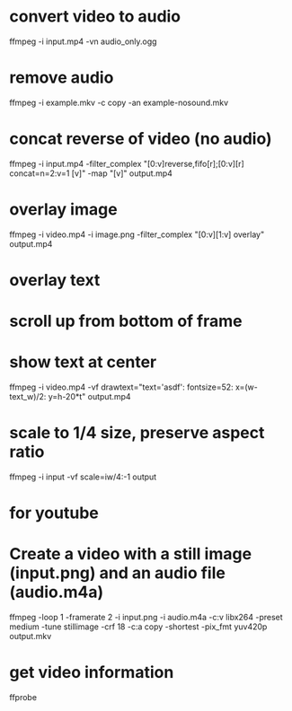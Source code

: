 # convert video to audio
ffmpeg -i input.mp4 -vn audio_only.ogg

# remove audio
ffmpeg -i example.mkv -c copy -an example-nosound.mkv

# concat reverse of video (no audio)
ffmpeg -i input.mp4 -filter_complex "[0:v]reverse,fifo[r];[0:v][r] concat=n=2:v=1 [v]" -map "[v]" output.mp4

# overlay image
ffmpeg -i video.mp4 -i image.png -filter_complex "[0:v][1:v] overlay" output.mp4

# overlay text
# scroll up from bottom of frame
# show text at center
ffmpeg -i video.mp4 -vf drawtext="text='asdf': fontsize=52: x=(w-text_w)/2: y=h-20*t" output.mp4

# scale to 1/4 size, preserve aspect ratio
ffmpeg -i input -vf scale=iw/4:-1 output

# for youtube
# Create a video with a still image (input.png) and an audio file (audio.m4a)
ffmpeg -loop 1 -framerate 2 -i input.png -i audio.m4a -c:v libx264 -preset medium -tune stillimage -crf 18 -c:a copy -shortest -pix_fmt yuv420p output.mkv

# get video information
ffprobe
